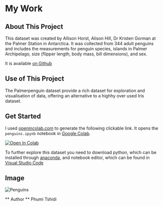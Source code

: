 # My Work


## About This Project
This dataset was created by Allison Horst, Alison Hill, Dr Kristen Gorman at the Palmer Station in Antarctica. 
It was collected from 344 adult penguins and includes the measurements for penguin species, islands in Palmer 
Archipelago, size (flipper length, body mass, bill dimensions), and sex.

It is available [on Github](https://allisonhorst.github.io/palmerpenguins/)

## Use of This Project
The Palmerpenguin dataset provide a rich dataset for exploration and visualisation of data, offering an alternative to a highhy over used Iris dataset.


## Get Started
I used [openincolab.com](https://openincolab.com/) to generate the following clickable link.
It opens the `penguins.ipynb` notebook in [Google Colab](https://colab.research.google.com/).

<a target="_blank" href="https://colab.research.google.com/github/PCM11/mywork/blob/main/penguins.ipynb">
  <img src="https://colab.research.google.com/assets/colab-badge.svg" alt="Open In Colab"/>
</a>

To further explore this dataset you need to download python, which can be installed through [anaconda](https://www.anaconda.com/download), and notebook editor, which can be found in [Visual Studio Code](https://code.visualstudio.com/)

## Image
![Penguins](https://allisonhorst.github.io/palmerpenguins/reference/figures/lter_penguins.png)

** Author **
Phumi Tshidi

